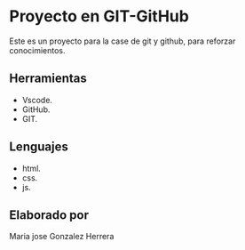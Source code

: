 # Proyecto en GIT-GitHub
Este es un proyecto para la case de git y github, para reforzar conocimientos.

## Herramientas 
* Vscode.
* GitHub.
* GIT.

## Lenguajes 
* html. 
* css.
* js.

## Elaborado por 
Maria jose Gonzalez Herrera

